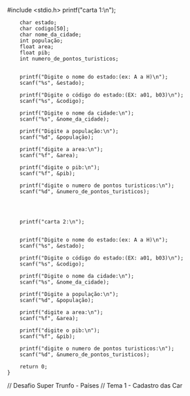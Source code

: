 #include <stdio.h>
printf("carta 1:\n");

        char estado;
        char codigo[50];
        char nome_da_cidade;
        int população;
        float area;
        float pib;
        int numero_de_pontos_turisticos;


        printf("Digite o nome do estado:(ex: A a H)\n");
        scanf("%s", &estado);

        printf("Digite o código do estado:(EX: a01, b03)\n");
        scanf("%s", &codigo);

        printf("Digite o nome da cidade:\n");
        scanf("%s", &nome_da_cidade);

        printf("Digite a população:\n");
        scanf("%d", &população);

        printf("digite a area:\n");
        scanf("%f", &area);

        printf("digite o pib:\n");
        scanf("%f", &pib);

        printf("digite o numero de pontos turisticos:\n");
        scanf("%d", &numero_de_pontos_turisticos);

            
    

        printf("carta 2:\n");

              
        printf("Digite o nome do estado:(ex: A a H)\n");
        scanf("%s", &estado);

        printf("Digite o código do estado:(EX: a01, b03)\n");
        scanf("%s", &codigo);

        printf("Digite o nome da cidade:\n");
        scanf("%s", &nome_da_cidade);   

        printf("Digite a população:\n");
        scanf("%d", &população);

        printf("digite a area:\n");
        scanf("%f", &area);

        printf("digite o pib:\n");
        scanf("%f", &pib);

        printf("digite o numero de pontos turisticos:\n");
        scanf("%d", &numero_de_pontos_turisticos);

        return 0;
    }
// Desafio Super Trunfo - Países
// Tema 1 - Cadastro das Car
